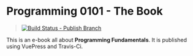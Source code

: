 # Programming 0101 - The Book

> [![Build Status - Publish Branch](https://travis-ci.org/Programming-0101/TheBook.svg?branch=publish)](https://travis-ci.org/Programming-0101/TheBook)

This is an e-book all about **Programming Fundamentals**. It is published using VuePress and Travis-Ci.
